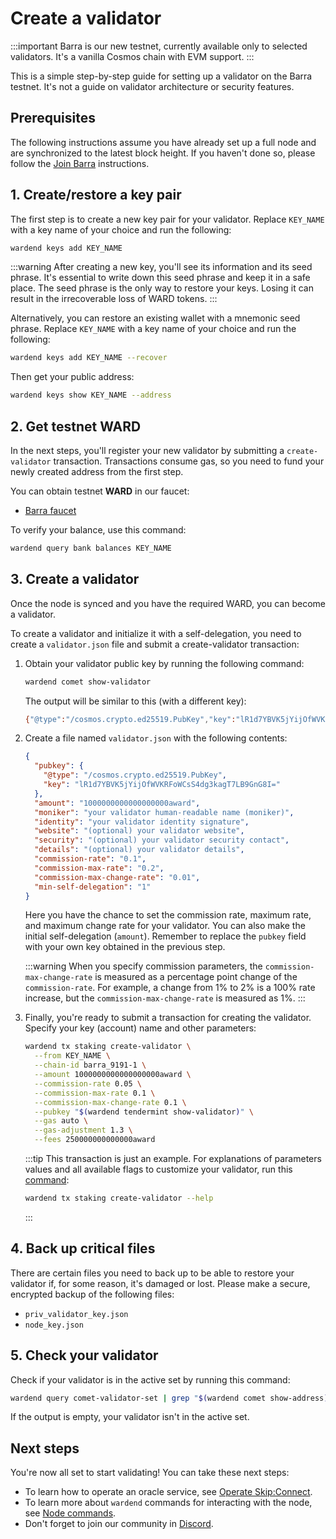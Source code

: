 ﻿---
sidebar_position: 3
---

# Create a validator

:::important
Barra is our new testnet, currently available only to selected validators. It's a vanilla Cosmos chain with EVM support.
:::

This is a simple step-by-step guide for setting up a validator on the Barra testnet. It's not a guide on validator architecture or security features.

## Prerequisites

The following instructions assume you have already set up a full node and are synchronized to the latest block height. If you haven't done so, please follow the [Join Barra](join-barra) instructions.

## 1. Create/restore a key pair

The first step is to create a new key pair for your validator. Replace `KEY_NAME` with a key name of your choice and run the following:

```bash
wardend keys add KEY_NAME
```

:::warning
After creating a new key, you'll see its information and its seed phrase. It's essential to write down this seed phrase and keep it in a safe place. The seed phrase is the only way to restore your keys. Losing it can result in the irrecoverable loss of WARD tokens.
:::

Alternatively, you can restore an existing wallet with a mnemonic seed phrase. Replace `KEY_NAME` with a key name of your choice and run the following:

```bash
wardend keys add KEY_NAME --recover
```

Then get your public address:

```bash
wardend keys show KEY_NAME --address
```

## 2. Get testnet WARD

In the next steps, you'll register your new validator by submitting a `create-validator` transaction. Transactions consume gas, so you need to fund your newly created address from the first step.

You can obtain testnet **WARD** in our faucet:

- [Barra faucet](https://faucet.barra.wardenprotocol.org)

To verify your balance, use this command:

```bash
wardend query bank balances KEY_NAME
```

## 3. Create a validator

Once the node is synced and you have the required WARD, you can become a validator.

To create a validator and initialize it with a self-delegation, you need to create a `validator.json` file and submit a create-validator transaction:

1. Obtain your validator public key by running the following command:

   ```bash
   wardend comet show-validator
   ```

   The output will be similar to this (with a different key):

   ```bash
   {"@type":"/cosmos.crypto.ed25519.PubKey","key":"lR1d7YBVK5jYijOfWVKRFoWCsS4dg3kagT7LB9GnG8I="}
   ```

2. Create a file named `validator.json` with the following contents:

   ```json
   {
     "pubkey": {
       "@type": "/cosmos.crypto.ed25519.PubKey",
       "key": "lR1d7YBVK5jYijOfWVKRFoWCsS4dg3kagT7LB9GnG8I="
     },
     "amount": "1000000000000000000award",
     "moniker": "your validator human-readable name (moniker)",
     "identity": "your validator identity signature",
     "website": "(optional) your validator website",
     "security": "(optional) your validator security contact",
     "details": "(optional) your validator details",
     "commission-rate": "0.1",
     "commission-max-rate": "0.2",
     "commission-max-change-rate": "0.01",
     "min-self-delegation": "1"
   }
   ```

   Here you have the chance to set the commission rate, maximum rate, and maximum change rate for your validator. You can also make the initial self-delegation (`amount`). Remember to replace the `pubkey` field with your own key obtained in the previous step.

   :::warning
   When you specify commission parameters, the `commission-max-change-rate` is measured as a percentage point change of the `commission-rate`. For example, a change from 1% to 2% is a 100% rate increase, but the `commission-max-change-rate` is measured as 1%.
   :::

3. Finally, you're ready to submit a transaction for creating the validator. Specify your key (account) name and other parameters:

   ```bash
   wardend tx staking create-validator \
     --from KEY_NAME \
     --chain-id barra_9191-1 \
     --amount 1000000000000000000award \
     --commission-rate 0.05 \
     --commission-max-rate 0.1 \
     --commission-max-change-rate 0.1 \
     --pubkey "$(wardend tendermint show-validator)" \
     --gas auto \
     --gas-adjustment 1.3 \
     --fees 250000000000000award
   ```
   
   :::tip
   This transaction is just an example. For explanations of parameters values and all available flags to customize your validator, run this [command](../node-commands):

   ```bash
   wardend tx staking create-validator --help
   ```
   :::

## 4. Back up critical files

There are certain files you need to back up to be able to restore your validator if, for some reason, it's damaged or lost. Please make a secure, encrypted backup of the following files:

- `priv_validator_key.json`
- `node_key.json`

## 5. Check your validator

Check if your validator is in the active set by running this command:

```bash
wardend query comet-validator-set | grep "$(wardend comet show-address)"
```

If the output is empty, your validator isn't in the active set.

## Next steps

You're now all set to start validating! You can take these next steps:

- To learn how to operate an oracle service, see [Operate Skip:Connect](../operate-skip-connect).
- To learn more about `wardend` commands for interacting with the node, see [Node commands](../node-commands).
- Don't forget to join our community in [Discord](https://discord.com/invite/wardenprotocol).
